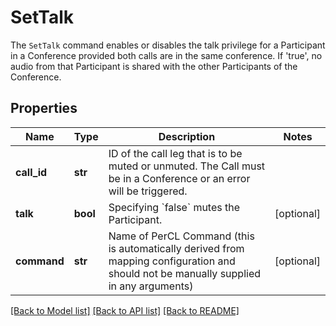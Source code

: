 # SetTalk

The `SetTalk` command enables or disables the talk privilege for a Participant in a Conference provided both calls are in the same conference. If 'true', no audio from that Participant is shared with the other Participants of the Conference.
## Properties
Name | Type | Description | Notes
------------ | ------------- | ------------- | -------------
**call_id** | **str** | ID of the call leg that is to be muted or unmuted. The Call must be in a Conference or an error will be triggered. | 
**talk** | **bool** | Specifying &#x60;false&#x60; mutes the Participant. | [optional] 
**command** | **str** | Name of PerCL Command (this is automatically derived from mapping configuration and should not be manually supplied in any arguments) | [optional] 

[[Back to Model list]](../README.md#documentation-for-models) [[Back to API list]](../README.md#documentation-for-api-endpoints) [[Back to README]](../README.md)


